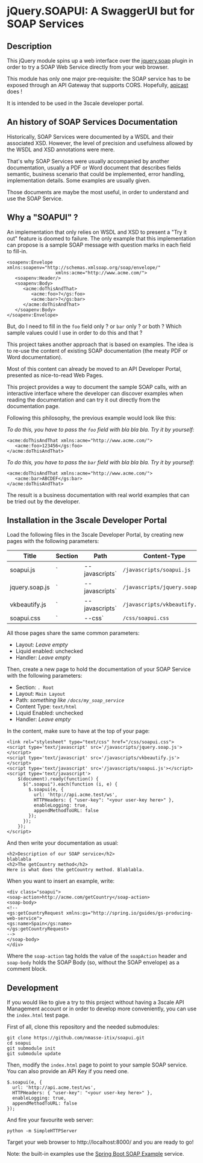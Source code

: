 # jQuery.SOAPUI: A SwaggerUI but for SOAP Services

## Description

This jQuery module spins up a web interface over the
[jquery.soap](https://github.com/doedje/jquery.soap) plugin in order to
try a SOAP Web Service directly from your web browser.  

This module has only one major pre-requisite: the SOAP service has to be exposed
through an API Gateway that supports CORS.
Hopefully, [apicast](https://github.com/3scale/apicast) does !

It is intended to be used in the 3scale developer portal.

## An history of SOAP Services Documentation  

Historically, SOAP Services were documented by a WSDL and their associated XSD.
However, the level of precision and usefulness allowed by the WSDL and XSD
annotations were mere.

That's why SOAP Services were usually accompanied by another documentation,
usually a PDF or Word document that describes fields semantic, business scenario
that could be implemented, error handling, implementation details. Some examples
are usually given.

Those documents are maybe the most useful, in order to understand and use
the SOAP Service.

## Why a "SOAPUI" ?

An implementation that only relies on WSDL and XSD to present a "Try it out"
feature is doomed to failure. The only example that this implementation
can propose is a sample SOAP message with question marks in each field to
fill-in.

```
<soapenv:Envelope xmlns:soapenv="http://schemas.xmlsoap.org/soap/envelope/"
				  xmlns:acme="http://www.acme.com/">
   <soapenv:Header/>
   <soapenv:Body>
      <acme:doThisAndThat>
         <acme:foo>?</gs:foo>
         <acme:bar>?</gs:bar>
      </acme:doThisAndThat>
   </soapenv:Body>
</soapenv:Envelope>
```

But, do I need to fill in the `foo` field only ? or `bar` only ? or both ?
Which sample values could I use in order to do this and that ?

This project takes another approach that is based on examples. The idea is to
re-use the content of existing SOAP documentation (the meaty PDF or Word
documentation).

Most of this content can already be moved to an API Developer Portal, presented
as nice-to-read Web Pages.

This project provides a way to document the sample SOAP calls, with an
interactive interface where the developer can discover examples when reading
the documentation and can try it out directly from the documentation page.

Following this philosophy, the previous example would look like this:

_To do this, you have to pass the `foo` field with bla bla bla. Try it by yourself:_
```
<acme:doThisAndThat xmlns:acme="http://www.acme.com/">
   <acme:foo>123456</gs:foo>
</acme:doThisAndThat>
```

_To do this, you have to pass the `bar` field with bla bla bla. Try it by yourself:_
```
<acme:doThisAndThat xmlns:acme="http://www.acme.com/">
   <acme:bar>ABCDEF</gs:bar>
</acme:doThisAndThat>
```

The result is a business documentation with real world examples that can be tried
out by the developer.

## Installation in the 3scale Developer Portal

Load the following files in the 3scale Developer Portal, by creating new pages
with the following parameters:

| Title | Section | Path | Content-Type | Content |
| --- | --- | --- | --- | --- |
| soapui.js | `|--javascripts` | `/javascripts/soapui.js` | `text/javascript` | [soapui.js](soapui.js) |
| jquery.soap.js | `|--javascripts` | `/javascripts/jquery.soap.js` | `text/javascript` | [jquery.soap.js](jquery.soap/jquery.soap.js) |
| vkbeautify.js | `|--javascripts` | `/javascripts/vkbeautify.js` | `text/javascript` | [vkbeautify.js](vkBeautify/vkbeautify.js) |
| soapui.css | `|--css` | `/css/soapui.css` | `text/css` | [soapui.css](soapui.css) |

All those pages share the same common parameters:
 - Layout: *Leave empty*
 - Liquid enabled: unchecked
 - Handler: *Leave empty*

Then, create a new page to hold the documentation of your SOAP Service with the following parameters:
 - Section: `. Root`
 - Layout: `Main Layout`
 - Path: *something like `/docs/my_soap_service`*
 - Content Type: `text/html`
 - Liquid Enabled: unchecked
 - Handler: *Leave empty*

In the content, make sure to have at the top of your page:
```
<link rel="stylesheet" type="text/css" href="/css/soapui.css">
<script type='text/javascript' src='/javascripts/jquery.soap.js'></script>
<script type='text/javascript' src='/javascripts/vkbeautify.js'></script>
<script type='text/javascript' src='/javascripts/soapui.js'></script>
<script type='text/javascript'>
    $(document).ready(function() {
      $(".soapui").each(function (i, e) {
        $.soapui(e, {
          url: 'http://api.acme.test/ws',
          HTTPHeaders: { "user-key": "<your user-key here>" },
          enableLogging: true,
          appendMethodToURL: false
        });
      });
    });
</script>
```

And then write your documentation as usual:
```
<h2>Description of our SOAP service</h2>
blablabla
<h2>The getCountry method</h2>
Here is what does the getCountry method. Blablabla.
```

When you want to insert an example, write:
```
<div class="soapui">
<soap-action>http://acme.com/getCountry</soap-action>
<soap-body>
<!--
<gs:getCountryRequest xmlns:gs="http://spring.io/guides/gs-producing-web-service">
<gs:name>Spain</gs:name>
</gs:getCountryRequest>
-->
</soap-body>
</div>
```

Where the `soap-action` tag holds the value of the `soapAction` header and
`soap-body` holds the SOAP Body (so, without the SOAP envelope) as a comment block.

## Development

If you would like to give a try to this project without having a 3scale
API Management account or in order to develop more conveniently, you can
use the `index.html` test page.

First of all, clone this repository and the needed submodules:
```
git clone https://github.com/nmasse-itix/soapui.git
cd soapui
git submodule init
git submodule update
```

Then, modify the `index.html` page to point to your sample SOAP service.
You can also provide an API Key if you need one.
```
$.soapui(e, {
  url: 'http://api.acme.test/ws',
  HTTPHeaders: { "user-key": "<your user-key here>" },
  enableLogging: true,
  appendMethodToURL: false
});
```

And fire your favourite web server:
```
python -m SimpleHTTPServer
```

Target your web browser to http://localhost:8000/ and you are ready to go!

Note: the built-in examples use the [Spring Boot SOAP Example](https://github.com/spring-guides/gs-producing-web-service) service.
